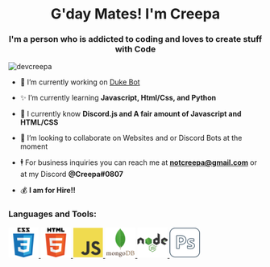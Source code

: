<h1 align="center">G'day Mates! I'm Creepa</h1>
<h3 align="center">I'm a person who is addicted to coding and loves to create stuff with Code</h3>

<p align="left"> <img src="https://komarev.com/ghpvc/?username=devcreepa&label=Profile%20views&color=0e75b6&style=flat" alt="devcreepa" /> </p>

- 🤖 I’m currently working on [Duke Bot](https://duke-bot.com)

- ✨ I’m currently learning **Javascript, Html/Css, and Python**

- 📱 I currently know **Discord.js and A fair amount of Javascript and HTML/CSS**

- 🦑 I’m looking to collaborate on Websites and or Discord Bots at the moment

- 🕴 For business inquiries you can reach me at **notcreepa@gmail.com** or at my Discord **@Creepa#0807**

- 💰 **I am for Hire!!**

<h3 align="left">Languages and Tools:</h3>
<p align="left"> </a> <a href="https://www.w3schools.com/css/" target="_blank"> <img src="https://raw.githubusercontent.com/devicons/devicon/master/icons/css3/css3-original-wordmark.svg" alt="css3" width="60" height="60"/> </a> <a href="https://www.w3.org/html/" target="_blank"> <img src="https://raw.githubusercontent.com/devicons/devicon/master/icons/html5/html5-original-wordmark.svg" alt="html5" width="60" height="60"/> </a> <a href="https://developer.mozilla.org/en-US/docs/Web/JavaScript" target="_blank"> <img src="https://raw.githubusercontent.com/devicons/devicon/master/icons/javascript/javascript-original.svg" alt="javascript" width="60" height="60"/> </a> <a href="https://www.mongodb.com/" target="_blank"> <img src="https://raw.githubusercontent.com/devicons/devicon/master/icons/mongodb/mongodb-original-wordmark.svg" alt="mongodb" width="60" height="60"/> </a> <a href="https://nodejs.org" target="_blank"> <img src="https://raw.githubusercontent.com/devicons/devicon/master/icons/nodejs/nodejs-original-wordmark.svg" alt="nodejs" width="60" height="60"/> </a> <a href="https://www.photoshop.com/en" target="_blank"> <img src="https://raw.githubusercontent.com/devicons/devicon/master/icons/photoshop/photoshop-line.svg" alt="photoshop" width="60" height="60"/> </a>
